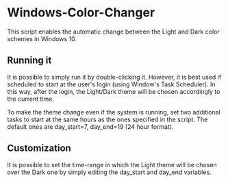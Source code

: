 # Windows-Color-Changer
This script enables the automatic change between the Light and Dark color schemes in Windows 10.

## Running it
It is possible to simply run it by double-clicking it. However, it is best used if scheduled to start at the user's login (using Window's Task Scheduler). In this way, after the login, the Light/Dark theme will be chosen accordingly to the current time.

To make the theme change even if the system is running, set two additional tasks to start at the same hours as the ones specified in the script.
The default ones are day_start=7, day_end=19 (24 hour format).

## Customization
It is possible to set the time-range in which the Light theme will be chosen over the Dark one by simply editing the day_start and day_end variables.
